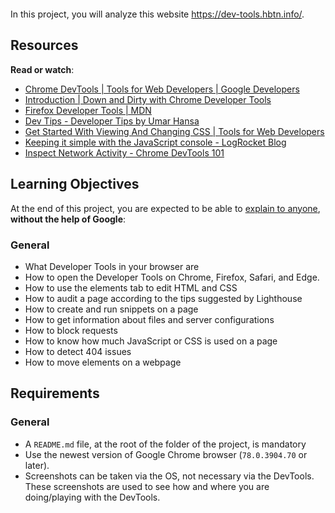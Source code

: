  <p><img src="https://holbertonintranet.s3.amazonaws.com/uploads/medias/2019/12/0872ca9b19e11650e355.jpeg?X-Amz-Algorithm=AWS4-HMAC-SHA256&X-Amz-Credential=AKIARDDGGGOUWMNL5ANN%2F20210423%2Fus-east-1%2Fs3%2Faws4_request&X-Amz-Date=20210423T002237Z&X-Amz-Expires=86400&X-Amz-SignedHeaders=host&X-Amz-Signature=6b2a22d2eb426022e5e82c622364ce9f7c34999fb9415088097e085e72360a6b" alt="" style="" /></p>

<p>In this project, you will analyze this website <a href="/rltoken/Lwnv01iLnS6OuT1vlDCcIg" title="https://dev-tools.hbtn.info/" target="_blank">https://dev-tools.hbtn.info/</a>.</p>

<h2>Resources</h2>

<p><strong>Read or watch</strong>:</p>

<ul>
<li><a href="/rltoken/82GJvQ5DlwfcYRNuHWOGFA" title="Chrome DevTools  |  Tools for Web Developers  |  Google Developers" target="_blank">Chrome DevTools  |  Tools for Web Developers  |  Google Developers</a></li>
<li><a href="/rltoken/vNCYSZZ_A7JZ6F3Nv91KxA" title="Introduction | Down and Dirty with Chrome Developer Tools" target="_blank">Introduction | Down and Dirty with Chrome Developer Tools</a></li>
<li><a href="/rltoken/zZQbDVkJ3zeeaM-3zTf8Dw" title="Firefox Developer Tools | MDN" target="_blank">Firefox Developer Tools | MDN</a></li>
<li><a href="/rltoken/soaR8Gq7OL4w48rZe2bakQ" title="Dev Tips - Developer Tips by Umar Hansa" target="_blank">Dev Tips - Developer Tips by Umar Hansa</a></li>
<li><a href="/rltoken/RA0zyadwvl6OmoVYMDp-3Q" title="Get Started With Viewing And Changing CSS  |  Tools for Web Developers" target="_blank">Get Started With Viewing And Changing CSS  |  Tools for Web Developers</a></li>
<li><a href="/rltoken/ePHot6ZwOgXG6Cynq3E_-g" title="Keeping it simple with the JavaScript console - LogRocket Blog" target="_blank">Keeping it simple with the JavaScript console - LogRocket Blog</a></li>
<li><a href="/rltoken/hv47k9yKKsyoG2AEL73Ajw" title="Inspect Network Activity - Chrome DevTools 101" target="_blank">Inspect Network Activity - Chrome DevTools 101</a></li>
</ul>

<h2>Learning Objectives</h2>

<p>At the end of this project, you are expected to be able to <a href="/rltoken/PUFTV0Q9cIIHWBw5WqcRCw" title="explain to anyone" target="_blank">explain to anyone</a>, <strong>without the help of Google</strong>:</p>

<h3>General</h3>

<ul>
<li>What Developer Tools in your browser are</li>
<li>How to open the Developer Tools on Chrome, Firefox, Safari, and Edge.</li>
<li>How to use the elements tab to edit HTML and CSS</li>
<li>How to audit a page according to the tips suggested by Lighthouse</li>
<li>How to create and run snippets on a page</li>
<li>How to get information about files and server configurations</li>
<li>How to block requests</li>
<li>How to know how much JavaScript or CSS is used on a page</li>
<li>How to detect 404 issues</li>
<li>How to move elements on a webpage</li>
</ul>

<h2>Requirements</h2>

<h3>General</h3>

<ul>
<li>A <code>README.md</code> file, at the root of the folder of the project, is mandatory</li>
<li>Use the newest version of Google Chrome browser (<code>78.0.3904.70</code> or later). </li>
<li>Screenshots can be taken via the OS, not necessary via the DevTools. These screenshots are used to see how and where you are doing/playing with the DevTools. </li>
</ul>